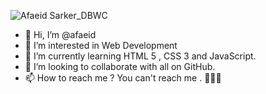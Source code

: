 ![Afaeid Sarker_DBWC](https://user-images.githubusercontent.com/99267414/174488614-1c504d28-440a-45b2-bc0b-d8a32e3932b9.jpg)
- 👋 Hi, I’m @afaeid
- 👀 I’m interested in Web Development
- 🌱 I’m currently learning HTML 5 , CSS 3 and JavaScript.
- 💞️ I’m looking to collaborate with all on GitHub.
- 📫 How to reach me ? You can't reach me . 🌝🌝🌝

<!---
afaeid/my-profile is a ✨ special ✨ repository because its `README.md` (this file) appears on your GitHub profile.
You can click the Preview link to take a look at your changes.
--->
